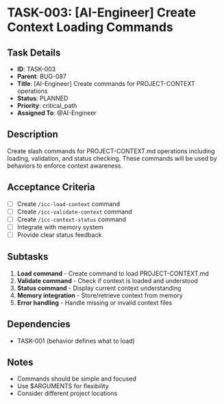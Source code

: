 # TASK-003: [AI-Engineer] Create Context Loading Commands

## Task Details
- **ID**: TASK-003
- **Parent**: BUG-087
- **Title**: [AI-Engineer] Create commands for PROJECT-CONTEXT operations
- **Status**: PLANNED
- **Priority**: critical_path
- **Assigned To**: @AI-Engineer

## Description
Create slash commands for PROJECT-CONTEXT.md operations including loading, validation, and status checking. These commands will be used by behaviors to enforce context awareness.

## Acceptance Criteria
- [ ] Create `/icc-load-context` command
- [ ] Create `/icc-validate-context` command
- [ ] Create `/icc-context-status` command
- [ ] Integrate with memory system
- [ ] Provide clear status feedback

## Subtasks
1. **Load command** - Create command to load PROJECT-CONTEXT.md
2. **Validate command** - Check if context is loaded and understood
3. **Status command** - Display current context understanding
4. **Memory integration** - Store/retrieve context from memory
5. **Error handling** - Handle missing or invalid context files

## Dependencies
- TASK-001 (behavior defines what to load)

## Notes
- Commands should be simple and focused
- Use $ARGUMENTS for flexibility
- Consider different project locations